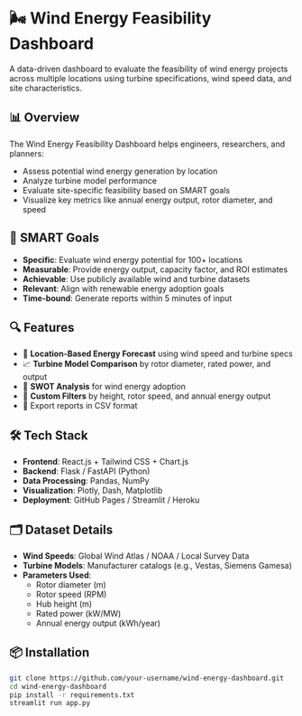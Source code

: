 # 🌬️ Wind Energy Feasibility Dashboard

A data-driven dashboard to evaluate the feasibility of wind energy projects across multiple locations using turbine specifications, wind speed data, and site characteristics.

## 📊 Overview

The Wind Energy Feasibility Dashboard helps engineers, researchers, and planners:
- Assess potential wind energy generation by location
- Analyze turbine model performance
- Evaluate site-specific feasibility based on SMART goals
- Visualize key metrics like annual energy output, rotor diameter, and speed

## 🎯 SMART Goals

- **Specific**: Evaluate wind energy potential for 100+ locations
- **Measurable**: Provide energy output, capacity factor, and ROI estimates
- **Achievable**: Use publicly available wind and turbine datasets
- **Relevant**: Align with renewable energy adoption goals
- **Time-bound**: Generate reports within 5 minutes of input

## 🔍 Features

- 📍 **Location-Based Energy Forecast** using wind speed and turbine specs
- 📈 **Turbine Model Comparison** by rotor diameter, rated power, and output
- 🧠 **SWOT Analysis** for wind energy adoption
- 📌 **Custom Filters** by height, rotor speed, and annual energy output
- 📁 Export reports in CSV format

## 🛠️ Tech Stack

- **Frontend**: React.js + Tailwind CSS + Chart.js
- **Backend**: Flask / FastAPI (Python)
- **Data Processing**: Pandas, NumPy
- **Visualization**: Plotly, Dash, Matplotlib
- **Deployment**: GitHub Pages / Streamlit / Heroku

## 🗂️ Dataset Details

- **Wind Speeds**: Global Wind Atlas / NOAA / Local Survey Data
- **Turbine Models**: Manufacturer catalogs (e.g., Vestas, Siemens Gamesa)
- **Parameters Used**:
  - Rotor diameter (m)
  - Rotor speed (RPM)
  - Hub height (m)
  - Rated power (kW/MW)
  - Annual energy output (kWh/year)

## 📦 Installation

```bash
git clone https://github.com/your-username/wind-energy-dashboard.git
cd wind-energy-dashboard
pip install -r requirements.txt
streamlit run app.py
